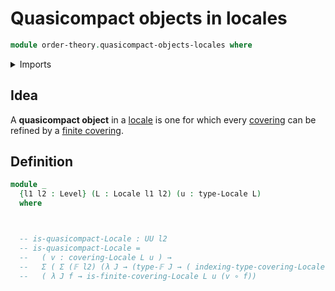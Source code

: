 # Quasicompact objects in locales

```agda
module order-theory.quasicompact-objects-locales where
```

<details><summary>Imports</summary>

```agda

open import foundation-core.function-types
open import foundation.dependent-pair-types
open import foundation.universe-levels

open import order-theory.coverings-locales
open import order-theory.locales
open import order-theory.finite-coverings-locales

open import univalent-combinatorics.finite-types
```

</details>

## Idea

A **quasicompact object** in a [locale](order-theory.locales.md) is one for
which every [covering](order-theory.coverings-locales.md) can be refined by a
[finite covering](order-theory.finite-coverings-locales).

## Definition

```agda
module _
  {l1 l2 : Level} (L : Locale l1 l2) (u : type-Locale L)
  where



  -- is-quasicompact-Locale : UU l2
  -- is-quasicompact-Locale =
  --   ( v : covering-Locale L u ) →
  --   Σ ( Σ (𝔽 l2) (λ J → (type-𝔽 J → ( indexing-type-covering-Locale L u v ))))
  --   ( λ J f → is-finite-covering-Locale L u (v ∘ f))

```
